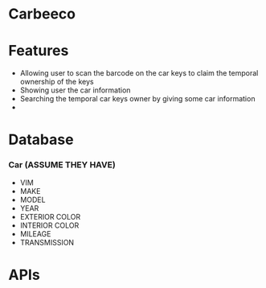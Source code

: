 # Carbeeco

# Features
- Allowing user to scan the barcode on the car keys to claim the temporal ownership of the keys
- Showing user the car information
- Searching the temporal car keys owner by giving some car information
- 

# Database
### Car (ASSUME THEY HAVE)
- VIM
- MAKE
- MODEL
- YEAR
- EXTERIOR COLOR
- INTERIOR COLOR
- MILEAGE
- TRANSMISSION

###


# APIs
###